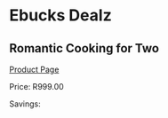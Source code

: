 
# Ebucks Dealz
## Romantic Cooking for Two
[Product Page](https://www.ebucks.com/web/shop/productSelected.do?prodId=212925236&catId=714893646)

Price: R999.00

Savings: 


	